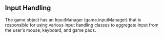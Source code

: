 ## Input Handling
The game object has an InputManager (game.inputManager) that is responsible for using various input handling classes to aggregate input from the user's mouse, keyboard, and game pads.